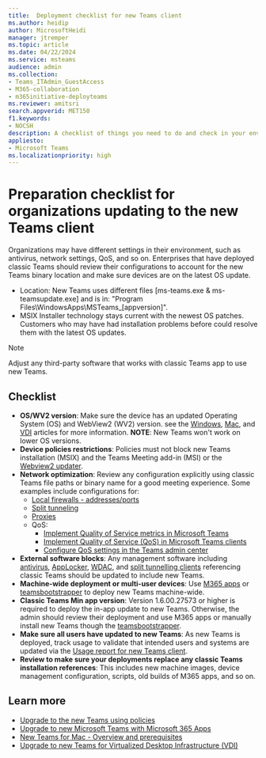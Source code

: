 ```yaml
---
title:  Deployment checklist for new Teams client
ms.author: heidip
author: MicrosoftHeidi
manager: jtremper
ms.topic: article
ms.date: 04/22/2024
ms.service: msteams
audience: admin
ms.collection: 
- Teams_ITAdmin_GuestAccess
- M365-collaboration
- m365initiative-deployteams
ms.reviewer: amitsri
search.appverid: MET150
f1.keywords:
- NOCSH
description: A checklist of things you need to do and check in your environment prior to moving from the classic Teams client to the new Teams client. Helpful for medium and large business specifically.
appliesto: 
- Microsoft Teams
ms.localizationpriority: high
---
```


# Preparation checklist for organizations updating to the new Teams client

Organizations may have different settings in their environment, such as antivirus, network settings, QoS, and so on. Enterprises that have deployed classic Teams should review their configurations to account for the new Teams binary location and make sure devices are on the latest OS update.

- Location: New Teams uses different files [ms-teams.exe & ms-teamsupdate.exe] and is in: "Program Files\WindowsApps\MSTeams_[appversion]\".
- MSIX Installer technology stays current with the newest OS patches. Customers who may have had installation problems before could resolve them with the latest OS updates.

> [!NOTE]
> Adjust any third-party software that works with classic Teams app to use new Teams.

## Checklist

- **OS/WV2 version**: Make sure the device has an updated Operating System (OS) and WebView2 (WV2) version. see the [Windows](new-teams-bulk-install-client.md), [Mac](new-teams-mac-install-prerequisites.md), and [VDI](new-teams-vdi-requirements-deploy.md) articles for more information. **NOTE**: New Teams won't work on lower OS versions.
- **Device policies restrictions**: Policies must not block new Teams installation (MSIX) and the Teams Meeting add-in (MSI)  or the [Webview2 updater](/microsoft-edge/webview2/concepts/enterprise).
- **Network optimization**: Review any configuration explicitly using classic Teams file paths or binary name for a good meeting experience. Some examples include configurations for:
  - [Local firewalls - addresses/ports](/microsoft-365/enterprise/urls-and-ip-address-ranges)
  - [Split tunneling](/microsoft-365/enterprise/microsoft-365-vpn-split-tunnel)
  - [Proxies](/microsoft-365/enterprise/microsoft-365-network-connectivity-principles)
  - QoS:
    - [Implement Quality of Service metrics in Microsoft Teams](QoS-in-Teams.md)
    - [Implement Quality of Service (QoS) in Microsoft Teams clients](QoS-in-Teams-clients.md)
    - [Configure QoS settings in the Teams admin center](meetings-real-time-media-traffic.md)
- **External software blocks**: Any management software including [antivirus](/microsoftteams/troubleshoot/teams-administration/include-exclude-teams-from-antivirus-dlp), [AppLocker](applocker-in-teams.md), [WDAC](https://aka.ms/new-teams-WDAC), and [split tunnelling clients](/microsoft-365/enterprise/microsoft-365-vpn-implement-split-tunnel) referencing classic Teams should be updated to include new Teams.
- **Machine-wide deployment or multi-user devices**: Use [M365 apps](new-teams-deploy-with-m365apps.md) or [teamsbootstrapper](new-teams-bulk-install-client.md) to deploy new Teams machine-wide.
- **Classic Teams Min app version**: Version 1.6.00.27573 or higher is required to deploy the in-app update to new Teams. Otherwise, the admin should review their deployment and use M365 apps or manually install new Teams though the [teamsbootstrapper](new-teams-bulk-install-client.md).
- **Make sure all users have updated to new Teams**: As new Teams is deployed, track usage to validate that intended users and systems are updated via the [Usage report for new Teams client](new-teams-usage-report.md).
- **Review to make sure your deployments replace any classic Teams installation references**: This includes new machine images, device management configuration, scripts, old builds of M365 apps, and so on.

## Learn more

- [Upgrade to the new Teams using policies](new-teams-deploy-using-policies.md)
- [Upgrade to new Microsoft Teams with Microsoft 365 Apps](new-teams-deploy-with-m365apps.md)
- [New Teams for Mac - Overview and prerequisites](new-teams-mac-install-prerequisites.md)
- [Upgrade to new Teams for Virtualized Desktop Infrastructure (VDI)](new-teams-vdi-requirements-deploy.md)
